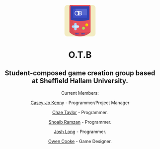 
<p align="center"><img src="https://raw.githubusercontent.com/O-T-B/.github/main/profile/logo.svg" width="20%"></p>

<h1 align="center">O.T.B</h1>
<h2 align="center">Student-composed game creation group based at Sheffield Hallam University.</h2>

<p align="center">Current Members:</p>
<p align="center"><a href="https://github.com/CaseyJoK" target="_blank">Casey-Jo Kenny</a> - Programmer/Project Manager</p>
<p align="center"><a href="https://github.com/SuperslowJelly" target="_blank">Chae Taylor</a> - Programmer.</p>
<p align="center"><a href="https://github.com/shoaibramzan" target="_blank">Shoaib Ramzan</a> - Programmer.</p>
<p align="center"><a href="https://github.com/Hoopie801" target="_blank">Josh Long</a> - Programmer.</p>
<p align="center"><a href="" target="_blank">Owen Cooke</a> - Game Designer.</p>
